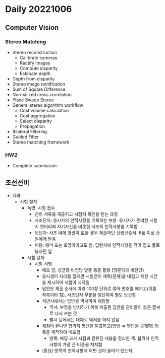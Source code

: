 Daily 20221006
===

## Computer Vision
### Stereo Matching
- Stereo reconstruction
  - Calibrate cameras
  - Rectify images
  - Compute disparity
  - Estimate depth
- Depth from disparity
- Stereo image rectification
- Sum of Square Difference
- Normalized cross correlation
- Plane Sweep Stereo
- General stereo algorithm workflow
  - Cost volume calculation
  - Cost aggregation
  - Select disparity
  - Propagation
- Bilateral Filtering
- Guided Filter
- Stereo matching framework

### HW2
- Complete submission


## 조선선비
- 대과
  - 시험 절차
    - 녹명: 시험 접수
        - 관련 서류를 제출하고 시험지 확인을 받는 과정
        - 사조단자: 응시자의 인적사항을 기록하는 부분. 응시자가 준비한 시험지 첫머리에 자기자신을 비롯한 사조의 인적사항을 기록함
        - 보단자: 사조 내에 현관이 없을 경우 제출하던 신원보증서. 6품 이상 관원에게 받음
        - 피봉: 봉미 또는 호명이라고도 함. 답란지에 인적사항을 적어 접고 풀로 봉하던 일
    - 시험 절차
        - 시험 시행
            - 예조 앞, 성균광 비천당 앞뜰 등을 활용 (명륜당과 비천당)
            - 응시생이 자리를 잡으면 시험관이 제목(문제)을 내걸고 제한 시간을 제시하여 시험이 시작됨
            - 답안은 제출 순서에 따라 100장 단위로 묶어 번호를 매기고(이를 작축이라 함), 사조단자 부분을 절단하여 별도 보관함
            - 식년시에서는 답안을 역서하여 채점함
                - 역서: 부정을 방지하기 위해 제출된 답안을 관리들이 붉은 글씨로 다시 쓰는 것
                - 별시 등에서는 대체로 역서를 하지 않음
            - 채점이 끝나면 합격자 명단을 발표하고(방방 ⇒ 명단을 공개함) 방목을 제작하여 배포함
                - 방목: 해당 과거 시험과 관련된 내용을 정리한 책. 합격자 인적사항이 가장 큰 비중을 차지함
            - (중요) 방목의 인적사항에 어떤 것이 들어가 있는지